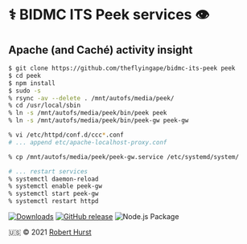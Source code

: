 # ⚕️ BIDMC ITS Peek services 👁️

## Apache (and Caché) activity insight

```bash
$ git clone https://github.com/theflyingape/bidmc-its-peek peek
$ cd peek
$ npm install
$ sudo -s
% rsync -av --delete . /mnt/autofs/media/peek/
% cd /usr/local/sbin
% ln -s /mnt/autofs/media/peek/bin/peek peek
% ln -s /mnt/autofs/media/peek/bin/peek-gw peek-gw

% vi /etc/httpd/conf.d/ccc*.conf
# ... append etc/apache-localhost-proxy.conf

% cp /mnt/autofs/media/peek/peek-gw.service /etc/systemd/system/

# ... restart services
% systemctl daemon-reload
% systemctl enable peek-gw
% systemctl start peek-gw
% systemctl restart httpd
```

[![Downloads](https://img.shields.io/npm/dy/bidmc-its-peek.svg)](https://www.npmjs.com/package/bidmc-its-peek)
[![GitHub release](https://img.shields.io/github/release/theflyingape/bidmc-its-peek.svg)](https://github.com/theflyingape/bidmc-its-peek/releases) ![Node.js Package](https://github.com/theflyingape/bidmc-its-peek/workflows/Node.js%20Package/badge.svg)

:us: :copyright: 2021 [Robert Hurst](https://www.linkedin.com/in/roberthurstrius/)

